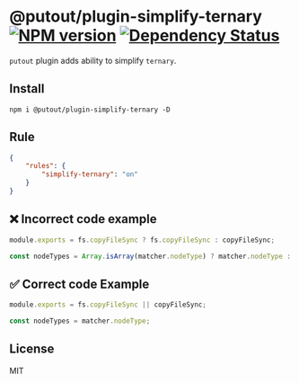 # @putout/plugin-simplify-ternary [![NPM version][NPMIMGURL]][NPMURL] [![Dependency Status][DependencyStatusIMGURL]][DependencyStatusURL]

[NPMIMGURL]:                https://img.shields.io/npm/v/@putout/plugin-simplify-ternary.svg?style=flat&longCache=true
[NPMURL]:                   https://npmjs.org/package/@putout/plugin-simplify-ternary "npm"

[DependencyStatusURL]:      https://david-dm.org/coderaiser/putout?path=packages/plugin-simplify-ternary
[DependencyStatusIMGURL]:   https://david-dm.org/coderaiser/putout.svg?path=packages/plugin-simplify-ternary

`putout` plugin adds ability to simplify `ternary`.

## Install

```
npm i @putout/plugin-simplify-ternary -D
```

## Rule

```json
{
    "rules": {
        "simplify-ternary": "on"
    }
}
```

## ❌ Incorrect code example

```js
module.exports = fs.copyFileSync ? fs.copyFileSync : copyFileSync;

const nodeTypes = Array.isArray(matcher.nodeType) ? matcher.nodeType : matcher.nodeType;
```

## ✅ Correct code Example

```js
module.exports = fs.copyFileSync || copyFileSync;

const nodeTypes = matcher.nodeType;
```

## License

MIT

